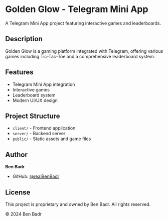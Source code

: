 # Golden Glow - Telegram Mini App

A Telegram Mini App project featuring interactive games and leaderboards.

## Description
Golden Glow is a gaming platform integrated with Telegram, offering various games including Tic-Tac-Toe and a comprehensive leaderboard system.

## Features
- Telegram Mini App integration
- Interactive games
- Leaderboard system
- Modern UI/UX design

## Project Structure
- `client/` - Frontend application
- `server/` - Backend server
- `public/` - Static assets and game files

## Author
**Ben Badr**
- GitHub: [@realBenBadr](https://github.com/realBenBadr)

## License
This project is proprietary and owned by Ben Badr. All rights reserved.

© 2024 Ben Badr 